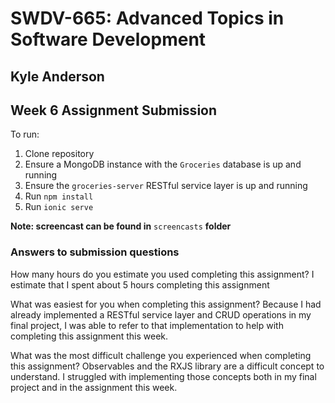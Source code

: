 # SWDV-665: Advanced Topics in Software Development

## Kyle Anderson

## Week 6 Assignment Submission

To run:
1. Clone repository
2. Ensure a MongoDB instance with the `Groceries` database is up and running
3. Ensure the `groceries-server` RESTful service layer is up and running
4. Run `npm install`
5. Run `ionic serve`

**Note: screencast can be found in** `screencasts` **folder**

### Answers to submission questions

How many hours do you estimate you used completing this assignment?
I estimate that I spent about 5 hours completing this assignment

What was easiest for you when completing this assignment?
Because I had already implemented a RESTful service layer and CRUD operations in my final project, I was able to refer to that implementation to help with completing this assignment this week.

What was the most difficult challenge you experienced when completing this assignment?
Observables and the RXJS library are a difficult concept to understand. I struggled with implementing those concepts both in my final project and in the assignment this week.